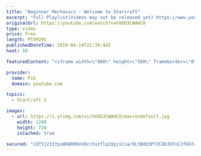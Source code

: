 ```yaml
---
title: "Beginner Mechanics - Welcome to Starcraft"
excerpt: "Full Playlist(Videos may not be released yet) https://www.youtube.com/playlist?list=PLFUDU8AOevUfLTtmAeBf1mvJ1VIa7dy0g  Like the content? Then consider to leave a thumbs up and subscribe! ;)  -- Watch live at https://www.twitch.tv/x5_pig My NEW website: https://pigstarcraft.com/ My Twitter: https://twitter.com/x5_PiG"
originalUrl: https://youtube.com/watch?v=hX6D3CWAHC8
type: video
price: Free
length: PT5M29S
publishedDateTime: 2019-04-14T21:39:44Z
heat: 50

featuredContent: "<iframe width=\"800\" height=\"500\" frameborder=\"0\" src=\"https://www.youtube.com/embed/hX6D3CWAHC8\" allow=\"accelerometer; autoplay; encrypted-media; gyroscope; picture-in-picture\" allowfullscreen></iframe>"

provider:
  name: PiG
  domain: youtube.com

topics:
  - StarCraft 2

images:
  - url: https://i.ytimg.com/vi/hX6D3CWAHC8/maxresdefault.jpg
    width: 1280
    height: 720
    isCached: true

secured: "zQT5j231YpuWD8R06VUOccYuzflqJUpjsCsa/9LYBdd3P73C8b3OTnCJf697c+jCvtZILlFKT6g5s9nT9Pgq9JYT1+EPTWfhzW7uYq1PBBmDfL6xSk5Fb31nYQ34lU5oYJFQhaa4l7hbhgWhk3aPFr/0i+xg22b0e672VVYOi9xJkFhh4vkIiX9/35Ermd6crqaj6bJQLnXjj+0Ncr100Asc+I6+KB983XDDB0xBB6gOz7B94t3eMqcifv8vaZlMlQKefnuV1ZfTLZBDuDzxwFaP0v/ZtV99tkSOILyDQm4dWy2RdQBcuqlA7OR/89h8kmXmqd/Eq2y7mlkPNhuM2hSfIpMsstUh5Z9HoRwydo32hmFMlB1VBw6vBcSYDY2vJje5rnge8rdnNy55R5smNbRYjMbO7TszlEOnglQqgCU=;5AQTf3h01tvQfZmKNqeLKA=="
---
```


